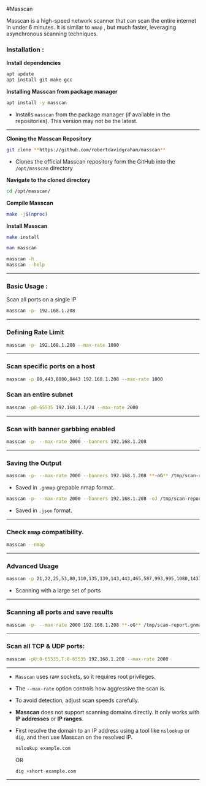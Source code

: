 #Masscan

Masscan is a high-speed network scanner that can scan the entire internet in under 6 minutes. It is similar to `nmap` , but much faster, leveraging asynchronous scanning techniques.

### Installation :

**Install dependencies**

```bash
apt update
apt install git make gcc
```

**Installing Masscan from package manager**

```bash
apt install -y masscan
```

- Installs `masscan` from the package manager (if available in the repositories). This version may not be the latest.

---

**Cloning the Masscan Repository**

```bash
git clone **https://github.com/robertdavidgraham/masscan**
```

- Clones the official Masscan repository form the GitHub into the `/opt/masscan` directory

**Navigate to the cloned directory**

```bash
cd /opt/masscan/
```

**Compile Masscan**

```bash
make -j$(nproc)
```

**Install Masscan**

```bash
make install
```

```bash
man masscan
```

```bash
masscan -h
masscan --help
```

---

### Basic Usage :

Scan all ports on a single IP

```bash
masscan -p- 192.168.1.208
```

---

### Defining Rate Limit

```bash
masscan -p- 192.168.1.208 --max-rate 1000
```

---

### Scan specific ports on a host

```bash
masscan -p 80,443,8080,8443 192.168.1.208 --max-rate 1000
```

### Scan an entire subnet

```bash
masscan -p0-65535 192.168.1.1/24 --max-rate 2000
```

---

### Scan with banner garbbing enabled

```bash
masscan -p- --max-rate 2000 --banners 192.168.1.208
```

---

### Saving the Output

```bash
masscan -p- --max-rate 2000 --banners 192.168.1.208 **-oG** /tmp/scan-report.gnmap
```

- Saved in `.gnmap` grepable nmap format.

```bash
masscan -p- --max-rate 2000 --banners 192.168.1.208 -oJ /tmp/scan-report.json
```

- Saved in `.json` format.

---

### Check `nmap` compatibility.

```bash
masscan --nmap
```

---

### Advanced Usage

```bash
masscan -p 21,22,25,53,80,110,135,139,143,443,465,587,993,995,1080,1433,1521,1723,3306,3389,5900,8080,8443,10000 192.168.1.208 --max-rate 2000
```

- Scanning with a large set of ports

---

### Scanning all ports and save results

```bash
masscan -p- --max-rate 2000 192.168.1.208 **-oG** /tmp/scan-report.gnmap
```

---

### Scan all TCP & UDP ports:

```bash
masscan -pU:0-65535,T:0-65535 192.168.1.208 --max-rate 2000
```

---

- `Masscan` uses raw sockets, so it requires root privileges.
- The `--max-rate` option controls how aggressive the scan is.
- To avoid detection, adjust scan speeds carefully.
- **Masscan** does not support scanning domains directly. It only works with **IP addresses** or **IP ranges**.
- First resolve the domain to an IP address using a tool like `nslookup` or `dig`, and then use Masscan on the resolved IP.
    
    ```bash
    nslookup example.com
    ```
    
    OR
    
    ```bash
    dig +short example.com
    ```
    

---
